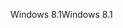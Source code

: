 <span data-ttu-id="c1063-101">Windows 8.1</span><span class="sxs-lookup"><span data-stu-id="c1063-101">Windows 8.1</span></span>